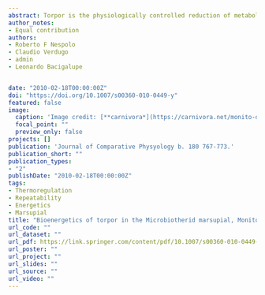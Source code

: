 ```yaml
---
abstract: Torpor is the physiologically controlled reduction of metabolic rate and body temperature experienced by small birds and mammals when facing periods of low temperature and/or food shortage. In this study, we provide a first quantitative description of torpor in the relict marsupial *Dromiciops gliroides* by (1) characterizing body temperature (T (B)) and torpor patterns, (2) evaluating the combined effects of ambient temperature and different levels of food restriction on torpor incidence and (3) exploring the metabolic depression during torpor. *D. gliroides* exhibited short bouts of torpor on a daily basis, during which T (B) decreased close to ambient temperature. During the active phase, T (B) also exhibited pronounced variation (range 34-38 degrees C). In order to evaluate the consistency of torpor, we computed the repeatability of T (B). Using the whole dataset, repeatability was significant (tau = 0.28). However, when torpid individuals were excluded from the analysis, repeatability was non-significant, some individuals were more prone to experience torpor than others. Our results indicate that this species also exhibits short bouts of daily torpor, whose depth and duration depends on the joint effects of T (A) and food availability. At T (A) = 20 degrees C, the maximum torpor incidence was found at 70-80% food reduction, while at both extremes of the food continuum (100 and 0-10% food reduction) individuals were completely active, although considerable variation in T (B) was recorded. At T (A) = 10 degrees C, individuals developed a deep form of torpor that was independent of the amount of food provided. On average, torpid *D. gliroides* reduced their metabolic rate up to 92% of their active values. In general, our results suggest that T (A) was the most immediate determinant of torpor, followed by energy availability.
author_notes:
- Equal contribution
authors:
- Roberto F Nespolo
- Claudio Verdugo
- admin
- Leonardo Bacigalupe


date: "2010-02-18T00:00:00Z"
doi: "https://doi.org/10.1007/s00360-010-0449-y"
featured: false
image:
  caption: 'Image credit: [**carnivora*](https://carnivora.net/monito-del-monte-dromiciops-gliroides-t3767.html)'
  focal_point: ""
  preview_only: false
projects: []
publication: 'Journal of Comparative Physyology b. 180 767-773.'
publication_short: ""
publication_types:
- "2"
publishDate: "2010-02-18T00:00:00Z"
tags:
- Thermoregulation
- Repeatability
- Energetics
- Marsupial
title: "Bioenergetics of torpor in the Microbiotherid marsupial, Monito del Monte (Dromiciops gliroides), the role of temperature and food availability"
url_code: ""
url_dataset: ""
url_pdf: https://link.springer.com/content/pdf/10.1007/s00360-010-0449-y.pdf
url_poster: ""
url_project: ""
url_slides: ""
url_source: ""
url_video: ""
---
```



